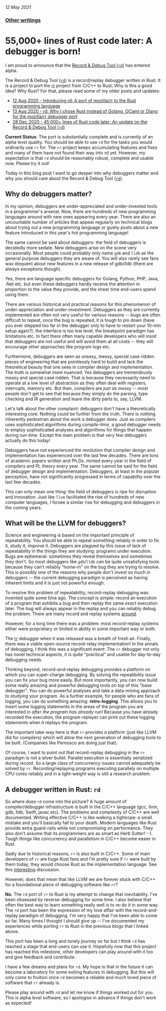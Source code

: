 _12 May 2021_

### [Other writings](README.md)

#  55,000+ lines of Rust code later: A debugger is born!

I am proud to announce that the [Record & Debug Tool (`rd`)](https://github.com/sidkshatriya/rd) has entered alpha.

The Record & Debug Tool ([`rd`](https://github.com/sidkshatriya/rd)) is a record/replay debugger written in Rust. It is a project to port the [rr](https://github.com/rr-debugger/rr) project from C/C++ to Rust. Why is this a good idea? Why Rust? For that, please read some of my older posts and updates:

- [12 Aug 2020 - Introducing rd: A port of mozilla/rr to the Rust programming language](001-rd-intro.md)
- [13 Aug 2020 - rd: Why I chose Rust instead of Golang, OCaml or Dlang for the mozilla/rr debugger port](002-why-rust.md)
- [28 Dec 2020 - 45,000+ lines of Rust code later: An update on the Record & Debug Tool (`rd`)](004-A-debugger-is-born.md)

**Current Status**: The port is substantially complete and is currently of an alpha level quality. You should be able to use `rd` for the tasks you would ordinarily use `rr` for. The `rr` project keeps accumulating features and fixes and many of them have not found their way into rd yet. However, my expectation is that `rd` should be reasonably robust, complete and usable now. Please try it out!

Today in this blog post I want to go deeper into why debuggers matter and why you should care about the Record & Debug Tool ([`rd`](https://github.com/sidkshatriya/rd)).

## Why do debuggers matter?

In my opinion, debuggers are under-appreciated and under-invested tools in a programmer's arsenal. Now, there are hundreds of new programming languages around with new ones appearing every year. There are also an uncountable number of articles that appear regularly on technical blogs about trying out a new programming language or gushy posts about a new feature introduced in this year's hot programming language!

The same cannot be said about debuggers: the field of debuggers is decidedly more sedate. New debuggers arise on the scene very occasionally. Most people could probably only name `gdb` and `lldb` as the general purpose debuggers they are aware of. You will also rarely see fans wax eloquent about new features in a new release of gdb/lldb (there are always exceptions though). 

Yes, there are language specific debuggers for Golang, Python, PHP, Java, .Net etc. but even these debuggers hardly receive the attention in proportion to the value they provide, and the sheer time end-users spend using them.

There are various historical and practical reasons for this phenomenon of under-appreciation and under-investment. Debuggers as they are currently implemented are often not very useful for various reasons -- bugs are often difficult to repeat, once the bug is repeated, it is tough to pin down (have you ever stepped too far in the debugger only to have to restart your 10-min setup again?), the interface is too low level, the breakpoint paradigm has limitations etc. In fact there often many capable developers who will insist that debuggers are not useful and will avoid them at all costs -- they will encourage other approaches like program logs etc.

Furthermore, debuggers are seen as unsexy, messy, special case ridden pieces of engineering that are pointlessly hard to build and lack the theoretical beauty that one sees in compiler design and implementation. The truth is somewhat more nuanced: Yes debuggers are tremendously messy and special case ridden. That is because they necessarily need to operate at a low level of abstraction as they often deal with registers, interrupts, memory etc. But then, compilers are _just as messy_ -- most people don't get to see that because they simply do the parsing, type checking and IR generation and leave the dirty parts to, say, LLVM.

Let's talk about the other complaint: debuggers don't have a theoretically interesting core. Nothing could be further from the truth. There is nothing inherently pedestrian about the work a debugger does. Just as compilers uses sophisticated algorithms during _compile-time_, a good debugger needs to employ sophisticated analyses and algorithms for things that happen during _run-time_. Except the main problem is that very few debuggers actually do this today!

Debuggers have not experienced the revolution that compiler design and implementation has experienced over the last few decades. There are tons of academic papers written and Ph.Ds. minted every year in the field of compilers and PL theory every year. The same cannot be said for the field of debugger design and implementation. Debuggers, at least in the popular perception, have not significantly progressed in terms of capability over the last few decades.

This can only mean one thing: the field of debuggers is ripe for disruption and innovation. Just like `llvm` facilitated the rise of hundreds of new computer languages, I forsee a similar rise for debugging and debuggers in the coming years.

## What will be the LLVM for debuggers?

Science and engineering is based on the important principle of repeatability. You should be able to repeat something reliably in order to fix it, study it, improve it. Debuggers are plagued by this issue of lack of repeatability in the things they are studying: programs under execution. Bugs are ephemeral: sometimes they reveal themselves and sometimes they don't. So most debuggers like `gdb`/`lldb` can be quite unsatisfying tools because they can't reliably "home-in" on the bug they are trying to resolve. This is possibly one of the reasons why people don't invest so much in debuggers -- the current debugging paradigm is perceived as having inherent limits and it is just not powerful enough.

To resolve this problem of repeatability, record-replay debugging was invented quite some time ago. The concept is simple: record an execution of a program that exhibits a bug and then replay the same *exact* execution later. The bug will always appear in the replay and you can reliably debug the problem. There are many record and replay systems [around](https://github.com/rr-debugger/rr/wiki/Related-work).

However, for a long time there was a problem: most record-replay systems either were proprietary or limited in ability in some important way or both.

The [rr](https://github.com/rr-debugger/rr) debugger when it was released was a breath of fresh air. Finally, there was a viable open-source record-relay implementation! In the annals of debugging, I think this was a significant event: The `rr` debugger not only has novel technical aspects, it is quite "practical" and usable for day-to-day debugging needs.

Thinking beyond, record-and-replay debugging provides a platform on which you can super-charge debugging. By solving the repeatibility issue you can fix your bug more easily. But more importantly, you can now build some really amazing and powerful debugging tools on top of this "base debugger". You can do powerful analyses and take a data-mining approach to studying your program. As a further example, for people who are fans of logging, you can do something amazing: **retro-logging**. This allows you to insert some logging statements in the areas of the program you are interested in _after the program has already run!_ Because you have already recorded the execution, the program replayer can print out these logging statements when it replays the program.

The important take-way here is that `rr` provides a platform (just like LLVM did for compilers) which will allow the next generation of debugging tools to be built. (Companies like Pernosco are doing just that).

Of course, I want to point out that record-replay debugging in the `rr` paradigm is not a silver bullet. Parallel execution is essentially serialized during record. So a large class of concurrency issues cannot adequately be solved by `rr`. Recording/replaying programs executing parallely on multiple CPU cores reliably and in a light-weight way is still a research problem.

## A debugger written in Rust: `rd`

So where does `rd` come into the picture? A huge amount of compiler/debugger infrastructure is built in the C/C++ language (gcc, llvm, gdb, lldb, Swift, javac etc). The problems and complexity of C/C++ are well documented. Writing effective C/C++ is like walking a tightrope: a small mistake and you'll basically fall to your death. Modern languages like Rust provide extra guard-rails while not compromising on performance. They also don't assume that its programmers are as smart as Herb Sutter! :-). Tough things like concurrency and parallelism in C/C++ become easier in Rust.

Sadly due to historical reasons, `rr` is also built in C/C++. Some of main developers of `rr` are huge Rust fans and I'm pretty sure if `rr` were built by them today, they would choose Rust as the implementation language. See this [interesting](https://github.com/rr-debugger/rr/issues/2181) discussion.

However, does that mean that like LLVM we are forever stuck with C/C++ for a foundational piece of debugging software like `rr`?

**No**. The `rd` port of `rr` to Rust is my attempt to change that inevitability. I've been obsessed by reverse-debugging for some time. I also believe that often the best way to learn something really well is to re-do it in some way. The `rd` port has been the expression of my love affair with the record-and-replay paradigm of debugging. I'm very happy that I've been able to come so far. Many times I thought I should give up -- I've documented my experiences while porting `rr` to Rust in the previous blogs that I linked above.

This port has been a long and lonely journey so far but I think `rd` has reached a stage that end-users can use it. Hopefully now that this project has reached this milestone, other developers can play around with it too and give feedback and contribute.

I have a few dreams and plans for `rd`. My hope is that in the future it can become a laboratory for some exiting features in debugging. But this will only come to fruition once `rd` becomes a reliable and much loved piece of software that `rr` already is.

Please play around with `rd` and let me know if things worked out for you. This is alpha level software, so I apologise in advance if things don't work as expected!
